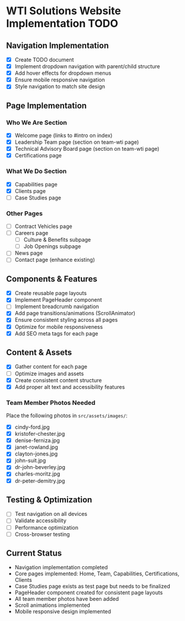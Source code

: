 # WTI Solutions Website Implementation TODO

## Navigation Implementation
- [x] Create TODO document
- [x] Implement dropdown navigation with parent/child structure
- [x] Add hover effects for dropdown menus
- [x] Ensure mobile responsive navigation
- [x] Style navigation to match site design

## Page Implementation
### Who We Are Section
- [x] Welcome page (links to #intro on index)
- [x] Leadership Team page (section on team-wti page)
- [x] Technical Advisory Board page (section on team-wti page)
- [x] Certifications page

### What We Do Section
- [x] Capabilities page
- [x] Clients page
- [ ] Case Studies page

### Other Pages
- [ ] Contract Vehicles page
- [ ] Careers page
  - [ ] Culture & Benefits subpage
  - [ ] Job Openings subpage
- [ ] News page
- [ ] Contact page (enhance existing)

## Components & Features
- [x] Create reusable page layouts
- [x] Implement PageHeader component
- [ ] Implement breadcrumb navigation
- [x] Add page transitions/animations (ScrollAnimator)
- [x] Ensure consistent styling across all pages
- [x] Optimize for mobile responsiveness
- [x] Add SEO meta tags for each page

## Content & Assets
- [x] Gather content for each page
- [ ] Optimize images and assets
- [x] Create consistent content structure
- [x] Add proper alt text and accessibility features

### Team Member Photos Needed
Place the following photos in `src/assets/images/`:
- [x] cindy-ford.jpg
- [x] kristofer-chester.jpg
- [x] denise-ferniza.jpg
- [x] janet-rowland.jpg
- [x] clayton-jones.jpg
- [x] john-suit.jpg
- [x] dr-john-beverley.jpg
- [x] charles-moritz.jpg
- [x] dr-peter-demitry.jpg

## Testing & Optimization
- [ ] Test navigation on all devices
- [ ] Validate accessibility
- [ ] Performance optimization
- [ ] Cross-browser testing

## Current Status
- Navigation implementation completed
- Core pages implemented: Home, Team, Capabilities, Certifications, Clients
- Case Studies page exists as test page but needs to be finalized
- PageHeader component created for consistent page layouts
- All team member photos have been added
- Scroll animations implemented
- Mobile responsive design implemented 